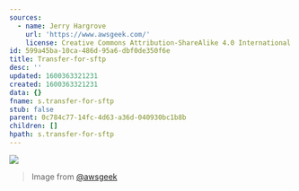```yaml
---
sources:
  - name: Jerry Hargrove
    url: 'https://www.awsgeek.com/'
    license: Creative Commons Attribution-ShareAlike 4.0 International License
id: 599a45ba-10ca-486d-95a6-dbf0de350f6e
title: Transfer-for-sftp
desc: ''
updated: 1600363321231
created: 1600363321231
data: {}
fname: s.transfer-for-sftp
stub: false
parent: 0c784c77-14fc-4d63-a36d-040930bc1b8b
children: []
hpath: s.transfer-for-sftp
---
```

![](/assets/images/AWS-Transfer-for-SFTP_en.jpg)

> Image from [@awsgeek](https://www.awsgeek.com/AWS-Transfer-for-SFTP/)
